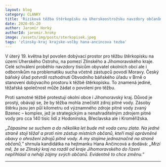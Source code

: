 ```yaml
---
layout: blog
category: CLANKY
title: 'Riziková těžba štěrkopísku na Uherskoostrožsku navzdory občanům a obavám o pitnou vodu'
date: 2020-05-20
author: Jaromír Horký
authorId: jaromir.hroky
image: /assets/img/posts/sterkopisek.jpeg
tags: 'zlinsky-kraj krajske-volby hana-ancincova tezba'
---
```


V úterý 19. května byl povolen dobývací prostor pro těžbu štěrkopísku na území Uherského Ostrohu, na pomezí Zlínského a Jihomoravského kraje. Celé schválení proběhlo navzdory tisícům obyvatel okolních obcí ale i odborníkům na problematiku sucha včetně zástupců povodí Moravy. Český báňský úřad potvrdil rozhodnutí Obvodního báňského úřadu v Brně o stanovení dobývacího prostoru k těžbě štěrkopísku. To znamená jediné, těžařská společnost může žádat o povolení pro těžbu.

Proti samotné těžbě protestují okolní obce i Jihomoravský kraj. Důvod je prostý, obávají se, že by těžba mohla znečistit zdroj pitné vody. Zásoby štěrku jsou jen půl kilometru od významného zdroje pitné vody zvaný Bzenec – komplex, jež je strategickým a nenahraditelným zdrojem pitné vody pro cca 140 tisíc lidí z Hodonínska, Břeclavska ale i Kroměřížska.

*„Zápasíme se suchem a do několika let bude mít voda cenu zlata. Na jedné straně stojí těžař a proti nim zástup místních občanů, kteří mají oprávněné obavy o ohrožení zdrojů pitné vody. A my stojíme jednoznačně na straně občanů,”* shrnula kandidátka na hejtmanku Hana Ančincová a dodává: *„Mrzí mě, že se Zlínský kraj na rozdíl od kraje Jihomoravského do řízení nepřihlásil a nehájí zájmy svých občanů. Evidentně to chce změnu.”*

---
